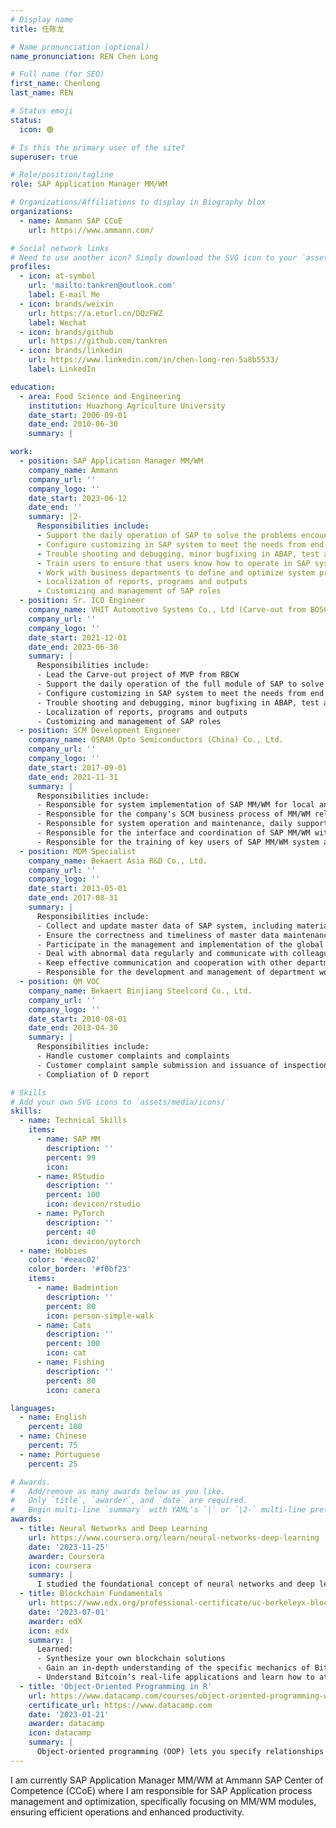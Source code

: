 ```yaml
---
# Display name
title: 任陈龙

# Name pronunciation (optional)
name_pronunciation: REN Chen Long

# Full name (for SEO)
first_name: Chenlong
last_name: REN

# Status emoji
status:
  icon: 🟢

# Is this the primary user of the site?
superuser: true

# Role/position/tagline
role: SAP Application Manager MM/WM

# Organizations/Affiliations to display in Biography blox
organizations:
  - name: Ammann SAP CCoE
    url: https://www.ammann.com/

# Social network links
# Need to use another icon? Simply download the SVG icon to your `assets/media/icons/` folder.
profiles:
  - icon: at-symbol
    url: 'mailto:tankren@outlook.com'
    label: E-mail Me
  - icon: brands/weixin
    url: https://a.eturl.cn/DQzFWZ
    label: Wechat
  - icon: brands/github
    url: https://github.com/tankren
  - icon: brands/linkedin
    url: https://www.linkedin.com/in/chen-long-ren-5a8b5533/
    label: LinkedIn

education:
  - area: Food Science and Engineering
    institution: Huazhong Agriculture University
    date_start: 2006-09-01
    date_end: 2010-06-30
    summary: |

work:
  - position: SAP Application Manager MM/WM
    company_name: Ammann
    company_url: ''
    company_logo: ''
    date_start: 2023-06-12
    date_end: ''
    summary: |2-
      Responsibilities include:
      - Support the daily operation of SAP to solve the problems encountered by users, including module MM and WM.
      - Configure customizing in SAP system to meet the needs from end user
      - Trouble shooting and debugging, minor bugfixing in ABAP, test and go live
      - Train users to ensure that users know how to operate in SAP system
      - Work with business departments to define and optimize system processes
      - Localization of reports, programs and outputs
      - Customizing and management of SAP roles
  - position: Sr. ICO Engineer
    company_name: VHIT Automotive Systems Co., Ltd (Carve-out from BOSCH)
    company_url: ''
    company_logo: ''
    date_start: 2021-12-01
    date_end: 2023-06-30
    summary: |
      Responsibilities include:
      - Lead the Carve-out project of MVP from RBCW
      - Support the daily operation of the full module of SAP to solve the problems encountered by users, including module MM, WM, PP, SD, QM, PM, PS, FI, CO, EDI.
      - Configure customizing in SAP system to meet the needs from end user
      - Trouble shooting and debugging, minor bugfixing in ABAP, test and go live
      - Localization of reports, programs and outputs
      - Customizing and management of SAP roles
  - position: SCM Development Engineer
    company_name: OSRAM Opto Semiconductors (China) Co., Ltd.
    company_url: ''
    company_logo: ''
    date_start: 2017-09-01
    date_end: 2021-11-31
    summary: |
      Responsibilities include:
      - Responsible for system implementation of SAP MM/WM for local and global projects
      - Responsible for the company's SCM business process of MM/WM related change request research, business process analysis, provide feasible solutions, perform system customizing or compile requirements specification, perform testing and golive preparation
      - Responsible for system operation and maintenance, daily support and issue debugging of MM/WM module of SAP system
      - Responsible for the interface and coordination of SAP MM/WM with external system integration
      - Responsible for the training of key users of SAP MM/WM system and the compilation of operation manual
  - position: MDM Specialist
    company_name: Bekaert Asia R&D Co., Ltd.
    company_url: ''
    company_logo: ''
    date_start: 2013-05-01
    date_end: 2017-08-31
    summary: |
      Responsibilities include:
      - Collect and update master data of SAP system, including material, customer, packing instruction, BOM, production version, inspection plan, etc
      - Ensure the correctness and timeliness of master data maintenance in the system
      - Participate in the management and implementation of the global master data project, cooperate with the system testing and related document preparation
      - Deal with abnormal data regularly and communicate with colleagues at home and abroad
      - Keep effective communication and cooperation with other departments
      - Responsible for the development and management of department work documents
  - position: QM VOC
    company_name: Bekaert Binjiang Steelcord Co., Ltd.
    company_url: ''
    company_logo: ''
    date_start: 2010-08-01
    date_end: 2013-04-30
    summary: |
      Responsibilities include:
      - Handle customer complaints and complaints
      - Customer complaint sample submission and issuance of inspection report
      - Compliation of D report

# Skills
# Add your own SVG icons to `assets/media/icons/`
skills:
  - name: Technical Skills
    items:
      - name: SAP MM
        description: ''
        percent: 99
        icon: 
      - name: RStudio
        description: ''
        percent: 100
        icon: devicon/rstudio
      - name: PyTorch
        description: ''
        percent: 40
        icon: devicon/pytorch
  - name: Hobbies
    color: '#eeac02'
    color_border: '#f0bf23'
    items:
      - name: Badmintion
        description: ''
        percent: 80
        icon: person-simple-walk
      - name: Cats
        description: ''
        percent: 100
        icon: cat
      - name: Fishing
        description: ''
        percent: 80
        icon: camera

languages:
  - name: English
    percent: 100
  - name: Chinese
    percent: 75
  - name: Portuguese
    percent: 25

# Awards.
#   Add/remove as many awards below as you like.
#   Only `title`, `awarder`, and `date` are required.
#   Begin multi-line `summary` with YAML's `|` or `|2-` multi-line prefix and indent 2 spaces below.
awards:
  - title: Neural Networks and Deep Learning
    url: https://www.coursera.org/learn/neural-networks-deep-learning
    date: '2023-11-25'
    awarder: Coursera
    icon: coursera
    summary: |
      I studied the foundational concept of neural networks and deep learning. By the end, I was familiar with the significant technological trends driving the rise of deep learning; build, train, and apply fully connected deep neural networks; implement efficient (vectorized) neural networks; identify key parameters in a neural network’s architecture; and apply deep learning to your own applications.
  - title: Blockchain Fundamentals
    url: https://www.edx.org/professional-certificate/uc-berkeleyx-blockchain-fundamentals
    date: '2023-07-01'
    awarder: edX
    icon: edx
    summary: |
      Learned:
      - Synthesize your own blockchain solutions
      - Gain an in-depth understanding of the specific mechanics of Bitcoin
      - Understand Bitcoin’s real-life applications and learn how to attack and destroy Bitcoin, Ethereum, smart contracts and Dapps, and alternatives to Bitcoin’s Proof-of-Work consensus algorithm
  - title: 'Object-Oriented Programming in R'
    url: https://www.datacamp.com/courses/object-oriented-programming-with-s3-and-r6-in-r
    certificate_url: https://www.datacamp.com
    date: '2023-01-21'
    awarder: datacamp
    icon: datacamp
    summary: |
      Object-oriented programming (OOP) lets you specify relationships between functions and the objects that they can act on, helping you manage complexity in your code. This is an intermediate level course, providing an introduction to OOP, using the S3 and R6 systems. S3 is a great day-to-day R programming tool that simplifies some of the functions that you write. R6 is especially useful for industry-specific analyses, working with web APIs, and building GUIs.
---
```


I am currently SAP Application Manager MM/WM at Ammann SAP Center of Competence (CCoE) where I am responsible for SAP Application process management and optimization, specifically focusing on MM/WM modules, ensuring efficient operations and enhanced productivity.
